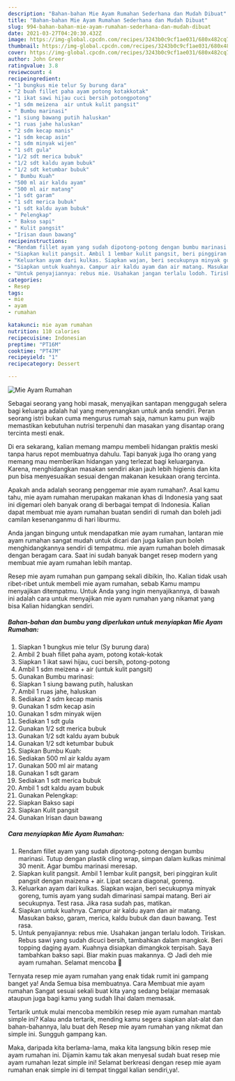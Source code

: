 ```yaml
---
description: "Bahan-bahan Mie Ayam Rumahan Sederhana dan Mudah Dibuat"
title: "Bahan-bahan Mie Ayam Rumahan Sederhana dan Mudah Dibuat"
slug: 994-bahan-bahan-mie-ayam-rumahan-sederhana-dan-mudah-dibuat
date: 2021-03-27T04:20:30.432Z
image: https://img-global.cpcdn.com/recipes/3243b0c9cf1ae031/680x482cq70/mie-ayam-rumahan-foto-resep-utama.jpg
thumbnail: https://img-global.cpcdn.com/recipes/3243b0c9cf1ae031/680x482cq70/mie-ayam-rumahan-foto-resep-utama.jpg
cover: https://img-global.cpcdn.com/recipes/3243b0c9cf1ae031/680x482cq70/mie-ayam-rumahan-foto-resep-utama.jpg
author: John Greer
ratingvalue: 3.8
reviewcount: 4
recipeingredient:
- "1 bungkus mie telur Sy burung dara"
- "2 buah fillet paha ayam potong kotakkotak"
- "1 ikat sawi hijau cuci bersih potongpotong"
- "1 sdm meizena  air untuk kulit pangsit"
- " Bumbu marinasi"
- "1 siung bawang putih haluskan"
- "1 ruas jahe haluskan"
- "2 sdm kecap manis"
- "1 sdm kecap asin"
- "1 sdm minyak wijen"
- "1 sdt gula"
- "1/2 sdt merica bubuk"
- "1/2 sdt kaldu ayam bubuk"
- "1/2 sdt ketumbar bubuk"
- " Bumbu Kuah"
- "500 ml air kaldu ayam"
- "500 ml air matang"
- "1 sdt garam"
- "1 sdt merica bubuk"
- "1 sdt kaldu ayam bubuk"
- " Pelengkap"
- " Bakso sapi"
- " Kulit pangsit"
- "Irisan daun bawang"
recipeinstructions:
- "Rendam fillet ayam yang sudah dipotong-potong dengan bumbu marinasi. Tutup dengan plastik cling wrap, simpan dalam kulkas minimal 30 menit. Agar bumbu marinasi meresap."
- "Siapkan kulit pangsit. Ambil 1 lembar kulit pangsit, beri pinggiran kulit pangsit dengan maizena + air. Lipat secara diagonal, goreng."
- "Keluarkan ayam dari kulkas. Siapkan wajan, beri secukupnya minyak goreng, tumis ayam yang sudah dimarinasi sampai matang. Beri air secukupnya. Test rasa. Jika rasa sudah pas, matikan."
- "Siapkan untuk kuahnya. Campur air kaldu ayam dan air matang. Masukan bakso, garam, merica, kaldu bubuk dan daun bawang. Test rasa."
- "Untuk penyajiannya: rebus mie. Usahakan jangan terlalu lodoh. Tiriskan. Rebus sawi yang sudah dicuci bersih, tambahkan dalam mangkok. Beri topping daging ayam. Kuahnya disiapkan dimangkok terpisah. Saya tambahkan bakso sapi. Biar makin puas makannya. 😊 Jadi deh mie ayam rumahan. Selamat mencoba 🙏"
categories:
- Resep
tags:
- mie
- ayam
- rumahan

katakunci: mie ayam rumahan 
nutrition: 110 calories
recipecuisine: Indonesian
preptime: "PT16M"
cooktime: "PT47M"
recipeyield: "1"
recipecategory: Dessert

---
```



![Mie Ayam Rumahan](https://img-global.cpcdn.com/recipes/3243b0c9cf1ae031/680x482cq70/mie-ayam-rumahan-foto-resep-utama.jpg)

Sebagai seorang yang hobi masak, menyajikan santapan menggugah selera bagi keluarga adalah hal yang menyenangkan untuk anda sendiri. Peran seorang istri bukan cuma mengurus rumah saja, namun kamu pun wajib memastikan kebutuhan nutrisi terpenuhi dan masakan yang disantap orang tercinta mesti enak.

Di era  sekarang, kalian memang mampu membeli hidangan praktis meski tanpa harus repot membuatnya dahulu. Tapi banyak juga lho orang yang memang mau memberikan hidangan yang terlezat bagi keluarganya. Karena, menghidangkan masakan sendiri akan jauh lebih higienis dan kita pun bisa menyesuaikan sesuai dengan makanan kesukaan orang tercinta. 



Apakah anda adalah seorang penggemar mie ayam rumahan?. Asal kamu tahu, mie ayam rumahan merupakan makanan khas di Indonesia yang saat ini digemari oleh banyak orang di berbagai tempat di Indonesia. Kalian dapat membuat mie ayam rumahan buatan sendiri di rumah dan boleh jadi camilan kesenanganmu di hari liburmu.

Anda jangan bingung untuk mendapatkan mie ayam rumahan, lantaran mie ayam rumahan sangat mudah untuk dicari dan juga kalian pun boleh menghidangkannya sendiri di tempatmu. mie ayam rumahan boleh dimasak dengan beragam cara. Saat ini sudah banyak banget resep modern yang membuat mie ayam rumahan lebih mantap.

Resep mie ayam rumahan pun gampang sekali dibikin, lho. Kalian tidak usah ribet-ribet untuk membeli mie ayam rumahan, sebab Kamu mampu menyajikan ditempatmu. Untuk Anda yang ingin menyajikannya, di bawah ini adalah cara untuk menyajikan mie ayam rumahan yang nikamat yang bisa Kalian hidangkan sendiri.

<!--inarticleads1-->

##### Bahan-bahan dan bumbu yang diperlukan untuk menyiapkan Mie Ayam Rumahan:

1. Siapkan 1 bungkus mie telur (Sy burung dara)
1. Ambil 2 buah fillet paha ayam, potong kotak-kotak
1. Siapkan 1 ikat sawi hijau, cuci bersih, potong-potong
1. Ambil 1 sdm meizena + air (untuk kulit pangsit)
1. Gunakan  Bumbu marinasi:
1. Siapkan 1 siung bawang putih, haluskan
1. Ambil 1 ruas jahe, haluskan
1. Sediakan 2 sdm kecap manis
1. Gunakan 1 sdm kecap asin
1. Gunakan 1 sdm minyak wijen
1. Sediakan 1 sdt gula
1. Gunakan 1/2 sdt merica bubuk
1. Gunakan 1/2 sdt kaldu ayam bubuk
1. Gunakan 1/2 sdt ketumbar bubuk
1. Siapkan  Bumbu Kuah:
1. Sediakan 500 ml air kaldu ayam
1. Gunakan 500 ml air matang
1. Gunakan 1 sdt garam
1. Sediakan 1 sdt merica bubuk
1. Ambil 1 sdt kaldu ayam bubuk
1. Gunakan  Pelengkap:
1. Siapkan  Bakso sapi
1. Siapkan  Kulit pangsit
1. Gunakan Irisan daun bawang




<!--inarticleads2-->

##### Cara menyiapkan Mie Ayam Rumahan:

1. Rendam fillet ayam yang sudah dipotong-potong dengan bumbu marinasi. Tutup dengan plastik cling wrap, simpan dalam kulkas minimal 30 menit. Agar bumbu marinasi meresap.
1. Siapkan kulit pangsit. Ambil 1 lembar kulit pangsit, beri pinggiran kulit pangsit dengan maizena + air. Lipat secara diagonal, goreng.
1. Keluarkan ayam dari kulkas. Siapkan wajan, beri secukupnya minyak goreng, tumis ayam yang sudah dimarinasi sampai matang. Beri air secukupnya. Test rasa. Jika rasa sudah pas, matikan.
1. Siapkan untuk kuahnya. Campur air kaldu ayam dan air matang. Masukan bakso, garam, merica, kaldu bubuk dan daun bawang. Test rasa.
1. Untuk penyajiannya: rebus mie. Usahakan jangan terlalu lodoh. Tiriskan. Rebus sawi yang sudah dicuci bersih, tambahkan dalam mangkok. Beri topping daging ayam. Kuahnya disiapkan dimangkok terpisah. Saya tambahkan bakso sapi. Biar makin puas makannya. 😊 Jadi deh mie ayam rumahan. Selamat mencoba 🙏




Ternyata resep mie ayam rumahan yang enak tidak rumit ini gampang banget ya! Anda Semua bisa membuatnya. Cara Membuat mie ayam rumahan Sangat sesuai sekali buat kita yang sedang belajar memasak ataupun juga bagi kamu yang sudah lihai dalam memasak.

Tertarik untuk mulai mencoba membikin resep mie ayam rumahan mantab simple ini? Kalau anda tertarik, mending kamu segera siapkan alat-alat dan bahan-bahannya, lalu buat deh Resep mie ayam rumahan yang nikmat dan simple ini. Sungguh gampang kan. 

Maka, daripada kita berlama-lama, maka kita langsung bikin resep mie ayam rumahan ini. Dijamin kamu tak akan menyesal sudah buat resep mie ayam rumahan lezat simple ini! Selamat berkreasi dengan resep mie ayam rumahan enak simple ini di tempat tinggal kalian sendiri,ya!.

